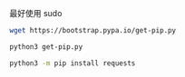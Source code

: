 最好使用 sudo

```bash
wget https://bootstrap.pypa.io/get-pip.py

python3 get-pip.py

python3 -m pip install requests
```